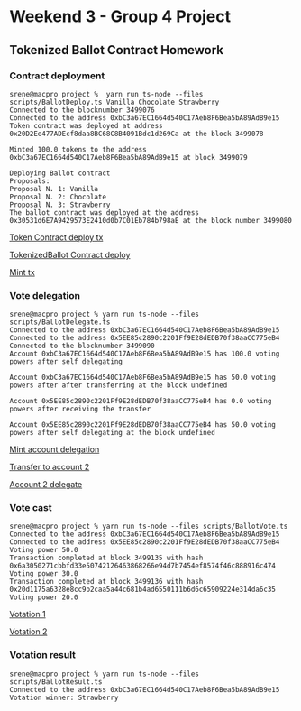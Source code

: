 # Weekend 3 - Group 4 Project
 
## Tokenized Ballot Contract Homework

### Contract deployment

```console
srene@macpro project %  yarn run ts-node --files scripts/BallotDeploy.ts Vanilla Chocolate Strawberry
Connected to the blocknumber 3499076
Connected to the address 0xbC3a67EC1664d540C17Aeb8F6Bea5bA89AdB9e15
Token contract was deployed at address 0x20D2Ee477ADEcf8daa8BC68C8B4091Bdc1d269Ca at the block 3499078

Minted 100.0 tokens to the address 0xbC3a67EC1664d540C17Aeb8F6Bea5bA89AdB9e15 at block 3499079

Deploying Ballot contract
Proposals: 
Proposal N. 1: Vanilla
Proposal N. 2: Chocolate
Proposal N. 3: Strawberry
The ballot contract was deployed at the address 0x30531d6E7A9429573E2410d0b7C01Eb784b798aE at the block number 3499080

```

[Token Contract deploy tx](https://sepolia.etherscan.io/tx/0x8e1e36e5f4c989e55b5f6b09e2120f61febe105e1a992a3a2336abf14bfabf71)

[TokenizedBallot Contract deploy](https://sepolia.etherscan.io/tx/0x905cc4c9075985d531336ca52a85a5513ac8931e6fbf369621ff5d578dfd77e9)

[Mint tx](https://sepolia.etherscan.io/tx/0xb2108d9813a5777c61d2e5e02a70cba1da26f840aa97465738f0dfc208f2c584)

### Vote delegation

```console
srene@macpro project % yarn run ts-node --files scripts/BallotDelegate.ts 
Connected to the address 0xbC3a67EC1664d540C17Aeb8F6Bea5bA89AdB9e15
Connected to the address 0x5EE85c2890c2201Ff9E28dEDB70f38aaCC775eB4
Connected to the blocknumber 3499090
Account 0xbC3a67EC1664d540C17Aeb8F6Bea5bA89AdB9e15 has 100.0 voting powers after self delegating

Account 0xbC3a67EC1664d540C17Aeb8F6Bea5bA89AdB9e15 has 50.0 voting powers after after transferring at the block undefined

Account 0x5EE85c2890c2201Ff9E28dEDB70f38aaCC775eB4 has 0.0 voting powers after receiving the transfer

Account 0x5EE85c2890c2201Ff9E28dEDB70f38aaCC775eB4 has 50.0 voting powers after self delegating at the block undefined

```

[Mint account delegation](https://sepolia.etherscan.io/tx/0x47c32cf7892cf983a882f4f231ada916f4eebf77ac99fcb0b7312dd3c9d0a023)

[Transfer to account 2](https://sepolia.etherscan.io/tx/0x22587373804f9f74a35048a12d68c0d9a306d470d7d52a0a847b1fa9ee6edf5a)

[Account 2 delegate](https://sepolia.etherscan.io/tx/0x134c8a84bffc628dee8667b2688ab151342d0ec5ee7a18b966d1451ffaaafb24)

### Vote cast

```console
srene@macpro project % yarn run ts-node --files scripts/BallotVote.ts 
Connected to the address 0xbC3a67EC1664d540C17Aeb8F6Bea5bA89AdB9e15
Connected to the address 0x5EE85c2890c2201Ff9E28dEDB70f38aaCC775eB4
Voting power 50.0
Transaction completed at block 3499135 with hash 0x6a3050271cbbfd33e50742126463868266e94d7b7454ef8574f46c888916c474
Voting power 30.0
Transaction completed at block 3499136 with hash 0x20d1175a6328e8cc9b2caa5a44c681b4ad6550111b6d6c65909224e314da6c35
Voting power 20.0
```
[Votation 1](https://sepolia.etherscan.io/tx/0xbc730be101b2af9b68141c4bb8492c8f15f0106927497920d6bed874ce7990ab)

[Votation 2](https://sepolia.etherscan.io/tx/0xd9e5b88605abf7226863c07b980a12e7b43b221958e1d193a8500243422d9633)

### Votation result

```console
srene@macpro project % yarn run ts-node --files scripts/BallotResult.ts 
Connected to the address 0xbC3a67EC1664d540C17Aeb8F6Bea5bA89AdB9e15
Votation winner: Strawberry
```